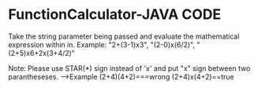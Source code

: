 # FunctionCalculator-JAVA CODE
Take the string parameter being passed and evaluate the mathematical expression within in.
Example: 
"2+(3-1)x3", 
"(2-0)x(6/2)", 
"(2+5)x6+2x(3+4/2)"

Note: Please use STAR(*) sign instead of 'x' and put "x" sign between two parantheseses. 
-->Example
(2+4)(4+2)===wrong
(2+4)x(4+2)==true
